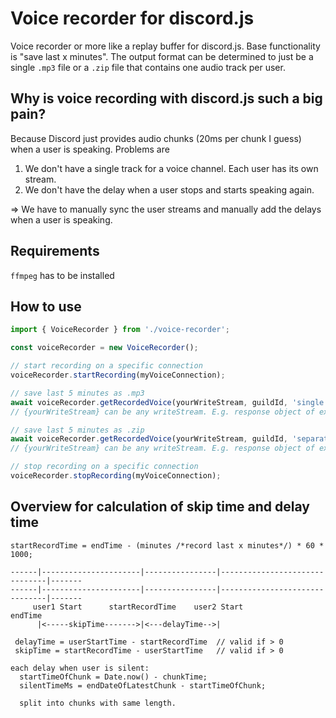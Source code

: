 # Voice recorder for discord.js
Voice recorder or more like a replay buffer for discord.js. Base functionality is "save last x minutes".
The output format can be determined to just be a single `.mp3` file or a `.zip` file that contains one audio track per user.

## Why is voice recording with discord.js such a big pain?
Because Discord just provides audio chunks (20ms per chunk I guess) when a user is speaking.
Problems are
1. We don't have a single track for a voice channel. Each user has its own stream.
2. We don't have the delay when a user stops and starts speaking again.

=> We have to manually sync the user streams and manually add the delays when a user is speaking.

## Requirements
`ffmpeg` has to be installed

## How to use

```ts
import { VoiceRecorder } from './voice-recorder';

const voiceRecorder = new VoiceRecorder();

// start recording on a specific connection
voiceRecorder.startRecording(myVoiceConnection);

// save last 5 minutes as .mp3
await voiceRecorder.getRecordedVoice(yourWriteStream, guildId, 'single', 5);
// {yourWriteStream} can be any writeStream. E.g. response object of express or just fs.createWriteStream('myFile.mp3')

// save last 5 minutes as .zip
await voiceRecorder.getRecordedVoice(yourWriteStream, guildId, 'separate', 5);
// {yourWriteStream} can be any writeStream. E.g. response object of express or just fs.createWriteStream('myFile.zip')

// stop recording on a specific connection
voiceRecorder.stopRecording(myVoiceConnection);
```


## Overview for calculation of skip time and delay time
```
startRecordTime = endTime - (minutes /*record last x minutes*/) * 60 * 1000;

------|----------------------|----------------|-------------------------------|-------
------|----------------------|----------------|-------------------------------|-------
     user1 Start      startRecordTime    user2 Start                        endTime
      |<-----skipTime------->|<---delayTime-->|

 delayTime = userStartTime - startRecordTime  // valid if > 0
 skipTime = startRecordTime - userStartTime   // valid if > 0

each delay when user is silent:
  startTimeOfChunk = Date.now() - chunkTime;
  silentTimeMs = endDateOfLatestChunk - startTimeOfChunk;
  
  split into chunks with same length.
```

